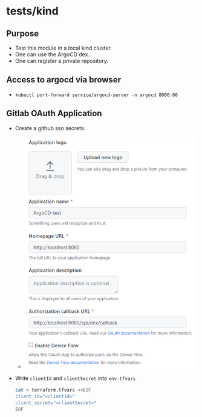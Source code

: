 # tests/kind

## Purpose

- Test this module in a local kind cluster.
- One can use the ArgoCD dex.
- One can register a private repository.

## Access to argocd via browser

- `kubectl port-forward service/argocd-server -n argocd 8000:80`

## Gitlab OAuth Application

- Create a github sso secrets.
  - ![create oauth application](./figs/create-github-oauth-application.png)
- Write `clientId` and `clientSecret` into `env.tfvars`

  ```bash
  cat > terraform.tfvars <<EOF
  client_id="<clientId>"
  client_secret="<clientSecret>"
  EOF
  ```
